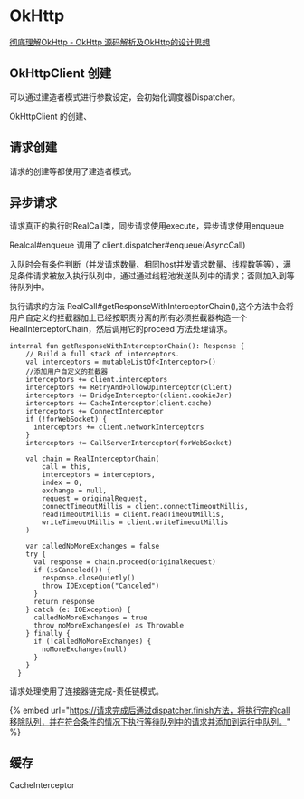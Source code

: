 # OkHttp

[彻底理解OkHttp - OkHttp 源码解析及OkHttp的设计思想](https://juejin.im/post/5c1b23b9e51d4529096aaaee) 

## OkHttpClient 创建

可以通过建造者模式进行参数设定，会初始化调度器Dispatcher。

OkHttpClient 的创建、



## 请求创建

请求的创建等都使用了建造者模式。

## 异步请求

请求真正的执行时RealCall类，同步请求使用execute，异步请求使用enqueue

Realcal\#enqueue 调用了 client.dispatcher\#enqueue\(AsyncCall\)

入队时会有条件判断（并发请求数量、相同host并发请求数量、线程数等等），满足条件请求被放入执行队列中，通过通过线程池发送队列中的请求；否则加入到等待队列中。



执行请求的方法  RealCall\#getResponseWithInterceptorChain\(\),这个方法中会将用户自定义的拦截器加上已经按职责分离的所有必须拦截器构造一个RealInterceptorChain，然后调用它的proceed 方法处理请求。

```text
internal fun getResponseWithInterceptorChain(): Response {
    // Build a full stack of interceptors.
    val interceptors = mutableListOf<Interceptor>()
    //添加用户自定义的拦截器
    interceptors += client.interceptors
    interceptors += RetryAndFollowUpInterceptor(client)
    interceptors += BridgeInterceptor(client.cookieJar)
    interceptors += CacheInterceptor(client.cache)
    interceptors += ConnectInterceptor
    if (!forWebSocket) {
      interceptors += client.networkInterceptors
    }
    interceptors += CallServerInterceptor(forWebSocket)

    val chain = RealInterceptorChain(
        call = this,
        interceptors = interceptors,
        index = 0,
        exchange = null,
        request = originalRequest,
        connectTimeoutMillis = client.connectTimeoutMillis,
        readTimeoutMillis = client.readTimeoutMillis,
        writeTimeoutMillis = client.writeTimeoutMillis
    )

    var calledNoMoreExchanges = false
    try {
      val response = chain.proceed(originalRequest)
      if (isCanceled()) {
        response.closeQuietly()
        throw IOException("Canceled")
      }
      return response
    } catch (e: IOException) {
      calledNoMoreExchanges = true
      throw noMoreExchanges(e) as Throwable
    } finally {
      if (!calledNoMoreExchanges) {
        noMoreExchanges(null)
      }
    }
  }
```

请求处理使用了连接器链完成-责任链模式。



{% embed url="https://请求完成后通过dispatcher.finish方法，将执行完的call移除队列，并在符合条件的情况下执行等待队列中的请求并添加到运行中队列。" %}

## 缓存

CacheInterceptor

